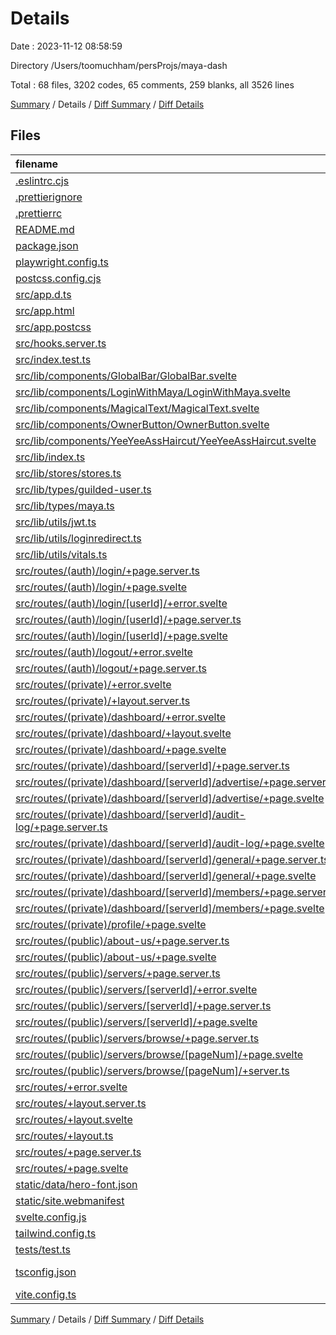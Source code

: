 # Details

Date : 2023-11-12 08:58:59

Directory /Users/toomuchham/persProjs/maya-dash

Total : 68 files,  3202 codes, 65 comments, 259 blanks, all 3526 lines

[Summary](results.md) / Details / [Diff Summary](diff.md) / [Diff Details](diff-details.md)

## Files
| filename | language | code | comment | blank | total |
| :--- | :--- | ---: | ---: | ---: | ---: |
| [.eslintrc.cjs](/.eslintrc.cjs) | JavaScript | 30 | 0 | 1 | 31 |
| [.prettierignore](/.prettierignore) | Ignore | 11 | 1 | 2 | 14 |
| [.prettierrc](/.prettierrc) | JSON | 9 | 0 | 1 | 10 |
| [README.md](/README.md) | Markdown | 24 | 0 | 15 | 39 |
| [package.json](/package.json) | JSON | 58 | 0 | 1 | 59 |
| [playwright.config.ts](/playwright.config.ts) | TypeScript | 10 | 0 | 3 | 13 |
| [postcss.config.cjs](/postcss.config.cjs) | JavaScript | 6 | 0 | 0 | 6 |
| [src/app.d.ts](/src/app.d.ts) | TypeScript | 14 | 6 | 2 | 22 |
| [src/app.html](/src/app.html) | HTML | 12 | 0 | 1 | 13 |
| [src/app.postcss](/src/app.postcss) | PostCSS | 33 | 5 | 2 | 40 |
| [src/hooks.server.ts](/src/hooks.server.ts) | TypeScript | 38 | 0 | 5 | 43 |
| [src/index.test.ts](/src/index.test.ts) | TypeScript | 6 | 0 | 2 | 8 |
| [src/lib/components/GlobalBar/GlobalBar.svelte](/src/lib/components/GlobalBar/GlobalBar.svelte) | Svelte | 61 | 0 | 1 | 62 |
| [src/lib/components/LoginWithMaya/LoginWithMaya.svelte](/src/lib/components/LoginWithMaya/LoginWithMaya.svelte) | Svelte | 4 | 0 | 0 | 4 |
| [src/lib/components/MagicalText/MagicalText.svelte](/src/lib/components/MagicalText/MagicalText.svelte) | Svelte | 118 | 0 | 23 | 141 |
| [src/lib/components/OwnerButton/OwnerButton.svelte](/src/lib/components/OwnerButton/OwnerButton.svelte) | Svelte | 15 | 0 | 2 | 17 |
| [src/lib/components/YeeYeeAssHaircut/YeeYeeAssHaircut.svelte](/src/lib/components/YeeYeeAssHaircut/YeeYeeAssHaircut.svelte) | Svelte | 326 | 0 | 76 | 402 |
| [src/lib/index.ts](/src/lib/index.ts) | TypeScript | 0 | 1 | 1 | 2 |
| [src/lib/stores/stores.ts](/src/lib/stores/stores.ts) | TypeScript | 6 | 1 | 1 | 8 |
| [src/lib/types/guilded-user.ts](/src/lib/types/guilded-user.ts) | TypeScript | 73 | 0 | 11 | 84 |
| [src/lib/types/maya.ts](/src/lib/types/maya.ts) | TypeScript | 111 | 0 | 9 | 120 |
| [src/lib/utils/jwt.ts](/src/lib/utils/jwt.ts) | TypeScript | 13 | 0 | 2 | 15 |
| [src/lib/utils/loginredirect.ts](/src/lib/utils/loginredirect.ts) | TypeScript | 7 | 0 | 2 | 9 |
| [src/lib/utils/vitals.ts](/src/lib/utils/vitals.ts) | TypeScript | 58 | 10 | 8 | 76 |
| [src/routes/(auth)/login/+page.server.ts](/src/routes/(auth)/login/+page.server.ts) | TypeScript | 24 | 2 | 8 | 34 |
| [src/routes/(auth)/login/+page.svelte](/src/routes/(auth)/login/+page.svelte) | Svelte | 82 | 1 | 11 | 94 |
| [src/routes/(auth)/login/[userId]/+error.svelte](/src/routes/(auth)/login/%5BuserId%5D/+error.svelte) | Svelte | 9 | 0 | 0 | 9 |
| [src/routes/(auth)/login/[userId]/+page.server.ts](/src/routes/(auth)/login/%5BuserId%5D/+page.server.ts) | TypeScript | 41 | 0 | 2 | 43 |
| [src/routes/(auth)/login/[userId]/+page.svelte](/src/routes/(auth)/login/%5BuserId%5D/+page.svelte) | Svelte | 76 | 0 | 7 | 83 |
| [src/routes/(auth)/logout/+error.svelte](/src/routes/(auth)/logout/+error.svelte) | Svelte | 9 | 0 | 0 | 9 |
| [src/routes/(auth)/logout/+page.server.ts](/src/routes/(auth)/logout/+page.server.ts) | TypeScript | 22 | 0 | 1 | 23 |
| [src/routes/(private)/+error.svelte](/src/routes/(private)/+error.svelte) | Svelte | 9 | 0 | 0 | 9 |
| [src/routes/(private)/+layout.server.ts](/src/routes/(private)/+layout.server.ts) | TypeScript | 25 | 0 | 1 | 26 |
| [src/routes/(private)/dashboard/+error.svelte](/src/routes/(private)/dashboard/+error.svelte) | Svelte | 9 | 0 | 0 | 9 |
| [src/routes/(private)/dashboard/+layout.svelte](/src/routes/(private)/dashboard/+layout.svelte) | Svelte | 86 | 0 | 4 | 90 |
| [src/routes/(private)/dashboard/+page.svelte](/src/routes/(private)/dashboard/+page.svelte) | Svelte | 11 | 0 | 2 | 13 |
| [src/routes/(private)/dashboard/[serverId]/+page.server.ts](/src/routes/(private)/dashboard/%5BserverId%5D/+page.server.ts) | TypeScript | 4 | 0 | 1 | 5 |
| [src/routes/(private)/dashboard/[serverId]/advertise/+page.server.ts](/src/routes/(private)/dashboard/%5BserverId%5D/advertise/+page.server.ts) | TypeScript | 74 | 1 | 2 | 77 |
| [src/routes/(private)/dashboard/[serverId]/advertise/+page.svelte](/src/routes/(private)/dashboard/%5BserverId%5D/advertise/+page.svelte) | Svelte | 78 | 1 | 5 | 84 |
| [src/routes/(private)/dashboard/[serverId]/audit-log/+page.server.ts](/src/routes/(private)/dashboard/%5BserverId%5D/audit-log/+page.server.ts) | TypeScript | 26 | 0 | 1 | 27 |
| [src/routes/(private)/dashboard/[serverId]/audit-log/+page.svelte](/src/routes/(private)/dashboard/%5BserverId%5D/audit-log/+page.svelte) | Svelte | 124 | 0 | 2 | 126 |
| [src/routes/(private)/dashboard/[serverId]/general/+page.server.ts](/src/routes/(private)/dashboard/%5BserverId%5D/general/+page.server.ts) | TypeScript | 76 | 1 | 3 | 80 |
| [src/routes/(private)/dashboard/[serverId]/general/+page.svelte](/src/routes/(private)/dashboard/%5BserverId%5D/general/+page.svelte) | Svelte | 131 | 8 | 0 | 139 |
| [src/routes/(private)/dashboard/[serverId]/members/+page.server.ts](/src/routes/(private)/dashboard/%5BserverId%5D/members/+page.server.ts) | TypeScript | 75 | 0 | 3 | 78 |
| [src/routes/(private)/dashboard/[serverId]/members/+page.svelte](/src/routes/(private)/dashboard/%5BserverId%5D/members/+page.svelte) | Svelte | 155 | 0 | 2 | 157 |
| [src/routes/(private)/profile/+page.svelte](/src/routes/(private)/profile/+page.svelte) | Svelte | 57 | 2 | 1 | 60 |
| [src/routes/(public)/about-us/+page.server.ts](/src/routes/(public)/about-us/+page.server.ts) | TypeScript | 19 | 0 | 1 | 20 |
| [src/routes/(public)/about-us/+page.svelte](/src/routes/(public)/about-us/+page.svelte) | Svelte | 147 | 6 | 2 | 155 |
| [src/routes/(public)/servers/+page.server.ts](/src/routes/(public)/servers/+page.server.ts) | TypeScript | 4 | 0 | 1 | 5 |
| [src/routes/(public)/servers/[serverId]/+error.svelte](/src/routes/(public)/servers/%5BserverId%5D/+error.svelte) | Svelte | 20 | 1 | 0 | 21 |
| [src/routes/(public)/servers/[serverId]/+page.server.ts](/src/routes/(public)/servers/%5BserverId%5D/+page.server.ts) | TypeScript | 70 | 0 | 2 | 72 |
| [src/routes/(public)/servers/[serverId]/+page.svelte](/src/routes/(public)/servers/%5BserverId%5D/+page.svelte) | Svelte | 116 | 0 | 0 | 116 |
| [src/routes/(public)/servers/browse/+page.server.ts](/src/routes/(public)/servers/browse/+page.server.ts) | TypeScript | 4 | 0 | 1 | 5 |
| [src/routes/(public)/servers/browse/[pageNum]/+page.svelte](/src/routes/(public)/servers/browse/%5BpageNum%5D/+page.svelte) | Svelte | 139 | 1 | 2 | 142 |
| [src/routes/(public)/servers/browse/[pageNum]/+server.ts](/src/routes/(public)/servers/browse/%5BpageNum%5D/+server.ts) | TypeScript | 15 | 0 | 1 | 16 |
| [src/routes/+error.svelte](/src/routes/+error.svelte) | Svelte | 15 | 0 | 0 | 15 |
| [src/routes/+layout.server.ts](/src/routes/+layout.server.ts) | TypeScript | 4 | 0 | 0 | 4 |
| [src/routes/+layout.svelte](/src/routes/+layout.svelte) | Svelte | 244 | 5 | 5 | 254 |
| [src/routes/+layout.ts](/src/routes/+layout.ts) | TypeScript | 3 | 0 | 1 | 4 |
| [src/routes/+page.server.ts](/src/routes/+page.server.ts) | TypeScript | 9 | 2 | 1 | 12 |
| [src/routes/+page.svelte](/src/routes/+page.svelte) | Svelte | 43 | 0 | 5 | 48 |
| [static/data/hero-font.json](/static/data/hero-font.json) | JSON | 1 | 0 | 0 | 1 |
| [static/site.webmanifest](/static/site.webmanifest) | JSON | 1 | 0 | 0 | 1 |
| [svelte.config.js](/svelte.config.js) | JavaScript | 13 | 6 | 3 | 22 |
| [tailwind.config.ts](/tailwind.config.ts) | TypeScript | 62 | 0 | 2 | 64 |
| [tests/test.ts](/tests/test.ts) | TypeScript | 5 | 0 | 2 | 7 |
| [tsconfig.json](/tsconfig.json) | JSON with Comments | 13 | 4 | 1 | 18 |
| [vite.config.ts](/vite.config.ts) | TypeScript | 9 | 0 | 2 | 11 |

[Summary](results.md) / Details / [Diff Summary](diff.md) / [Diff Details](diff-details.md)